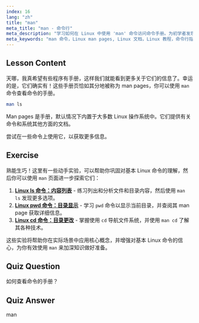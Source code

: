 ```yaml
---
index: 16
lang: "zh"
title: "man"
meta_title: "man - 命令行"
meta_description: "学习如何在 Linux 中使用 'man' 命令访问命令手册。为初学者发现必要的 Linux 文档并提高你的命令行技能。"
meta_keywords: "man 命令，Linux man pages, Linux 文档，Linux 教程，命令行指南，Linux 初学者"
---
```


## Lesson Content

天哪，我真希望有些程序有手册，这样我们就能看到更多关于它们的信息了。幸运的是，它们确实有！这些手册页恰如其分地被称为 man pages，你可以使用 `man` 命令查看命令的手册。

```bash
man ls
```

Man pages 是手册，默认情况下内置于大多数 Linux 操作系统中。它们提供有关命令和系统其他方面的文档。

尝试在一些命令上使用它，以获取更多信息。

## Exercise

熟能生巧！这里有一些动手实验，可以帮助你巩固对基本 Linux 命令的理解，然后你可以使用 `man` 页面进一步探索它们：

1. **[Linux ls 命令：内容列表](https://labex.io/zh/labs/linux-linux-ls-command-content-listing-219205)** - 练习列出和分析文件和目录内容，然后使用 `man ls` 发现更多选项。
2. **[Linux pwd 命令：目录显示](https://labex.io/zh/labs/linux-linux-pwd-command-directory-displaying-209734)** - 学习 `pwd` 命令以显示当前目录，并查阅其 man page 获取详细信息。
3. **[Linux cd 命令：目录更改](https://labex.io/zh/labs/linux-linux-cd-command-directory-changing-209733)** - 掌握使用 `cd` 导航文件系统，并使用 `man cd` 了解其各种技术。

这些实验将帮助你在实际场景中应用核心概念，并增强对基本 Linux 命令的信心，为你有效使用 `man` 来加深知识做好准备。

## Quiz Question

如何查看命令的手册？

## Quiz Answer

man

